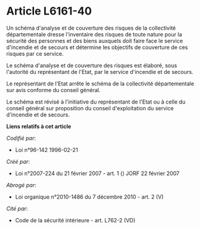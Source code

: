 # Article L6161-40

Un schéma d'analyse et de couverture des risques de la collectivité départementale dresse l'inventaire des risques de toute
nature pour la sécurité des personnes et des biens auxquels doit faire face le service d'incendie et de secours et détermine
les objectifs de couverture de ces risques par ce service.

Le schéma d'analyse et de couverture des risques est élaboré, sous l'autorité du représentant de l'Etat, par le service
d'incendie et de secours.

Le représentant de l'Etat arrête le schéma de la collectivité départementale sur avis conforme du conseil général.

Le schéma est révisé à l'initiative du représentant de l'Etat ou à celle du conseil général sur proposition du conseil
d'exploitation du service d'incendie et de secours.

**Liens relatifs à cet article**

_Codifié par_:

  - Loi n°96-142 1996-02-21

_Créé par_:

  - Loi n°2007-224 du 21 février 2007 - art. 1 () JORF 22 février 2007

_Abrogé par_:

  - Loi organique n°2010-1486 du 7 décembre 2010 - art. 2 (V)

_Cité par_:

  - Code de la sécurité intérieure - art. L762-2 (VD)
